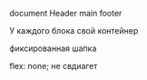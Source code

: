 document
    Header 
    main
    footer

У каждого блока свой контейнер

фиксированная шапка


flex: none; не свдиагет

